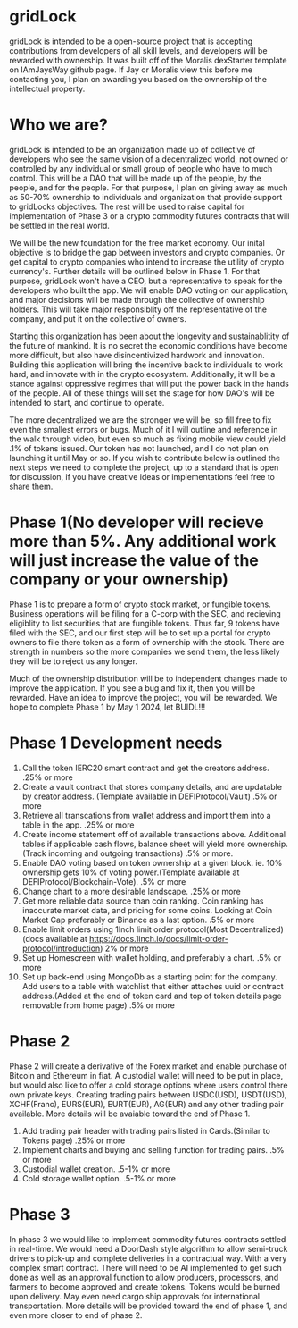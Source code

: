 # gridLock

gridLock is intended to be a open-source project that is accepting contributions from developers of all skill levels, and developers will be rewarded with ownership. It was built off of the Moralis dexStarter template on IAmJaysWay github page. If Jay or Moralis view this before me contacting you, I plan on awarding you based on the ownership of the intellectual property. 

# Who we are?

gridLock is intended to be an organization made up of collective of developers who see the same vision of a decentralized world, not owned or controlled by any individual or small group of people who have to much control. This will be a DAO that will be made up of the people, by the people, and for the people. For that purpose, I plan on giving away as much as 50-70% ownership to individuals and organization that provide support to gridLocks objectives. The rest will be used to raise capital for implementation of Phase 3 or a crypto commodity futures contracts that will be settled in the real world.

We will be the new foundation for the free market economy. Our inital objective is to bridge the gap between investors and crypto companies. Or get capital to crypto companies who intend to increase the utility of crypto currency's. Further details will be outlined below in Phase 1. For that purpose, gridLock won't have a CEO, but a representative to speak for the developers who built the app. We will enable DAO voting on our application, and major decisions will be made through the collective of ownership holders. This will take major responsiblity off the representative of the company, and put it on the collective of owners. 

Starting this organization has been about the longevity and sustainablitity of the future of mankind. It is no secret the economic conditions have become more difficult, but also have disincentivized hardwork and innovation. Building this application will bring the incentive back to individuals to work hard, and innovate with in the crypto ecosystem. Additionally, it will be a stance against oppressive regimes that will put the power back in the hands of the people. All of these things will set the stage for how DAO's will be intended to start, and continue to operate. 

The more decentralized we are the stronger we will be, so fill free to fix even the smallest errors or bugs. Much of it I will outline and reference in the walk through video, but even so much as fixing mobile view could yield .1% of tokens issued. Our token has not launched, and I do not plan on launching it until May or so. If you wish to contribute below is outlined the next steps we need to complete the project, up to a standard that is open for discussion, if you have creative ideas or implementations feel free to share them.

# Phase 1(No developer will recieve more than 5%. Any additional work will just increase the value of the company or your ownership)

Phase 1 is to prepare a form of crypto stock market, or fungible tokens. Business operations will be filing for a C-corp with the SEC, and recieving eligiblity to list securities that are fungible tokens. Thus far, 9 tokens have filed with the SEC, and our first step will be to set up a portal for crypto owners to file there token as a form of ownership with the stock. There are strength in numbers so the more companies we send them, the less likely they will be to reject us any longer. 

Much of the ownership distribution will be to independent changes made to improve the application. If you see a bug and fix it, then you will be rewarded. Have an idea to improve the project, you will be rewarded. We hope to complete Phase 1 by May 1 2024, let BUIDL!!!


# Phase 1 Development needs

1. Call the token IERC20 smart contract and get the creators address. 
    .25% or more
2. Create a vault contract that stores company details, and are updatable by creator address. (Template available in DEFIProtocol/Vault)
    .5% or more
3. Retrieve all transcations from wallet address and import them into a table in the app. 
    .25% or more
4. Create income statement off of available transactions above. Additional tables if applicable cash flows, balance sheet will yield more ownership. (Track incoming and outgoing transactions) 
    .5% or more.
5. Enable DAO voting based on token ownership at a given block. ie. 10% ownership gets 10% of voting power.(Template available at DEFIProtocol/Blockchain-Vote).
    .5% or more
6. Change chart to a more desirable landscape.
    .25% or more
7. Get more reliable data source than coin ranking. Coin ranking has inaccurate market data, and pricing for some coins. Looking at Coin Market Cap preferably or Binance as a last option.
    .5% or more
8. Enable limit orders using 1Inch limit order protocol(Most Decentralized)(docs available at https://docs.1inch.io/docs/limit-order-protocol/introduction)
    2% or more
9. Set up Homescreen with wallet holding, and preferably a chart.
    .5% or more
10. Set up back-end using MongoDb as a starting point for the company. Add users to a table with watchlist that either attaches uuid or contract address.(Added at the end of token card and top of token details page removable from home page)
    .5% or more

# Phase 2

Phase 2 will create a derivative of the Forex market and enable purchase of Bitcoin and Ethereum in fiat. A custodial wallet will need to be put in place, but would also like to offer a cold storage options where users control there own private keys.  Creating trading pairs between USDC(USD), USDT(USD), XCHF(Franc), EURS(EUR), EURT(EUR), AG(EUR) and any other trading pair available. More details will be avaiable toward the end of Phase 1.

1. Add trading pair header with trading pairs listed in Cards.(Similar to Tokens page)
    .25% or more
2. Implement charts and buying and selling function for trading pairs.
    .5% or more
3. Custodial wallet creation.
    .5-1% or more
4. Cold storage wallet option.
    .5-1% or more

# Phase 3

In phase 3 we would like to implement commodity futures contracts settled in real-time. We would need a DoorDash style algorithm to allow semi-truck drivers to pick-up and complete deliveries in a contractual way. With a very complex smart contract. There will need to be AI implemented to get such done as well as an approval function to allow producers, processors, and farmers to become approved and create tokens. Tokens would be burned upon delivery. May even need cargo ship approvals for international transportation. More details will be provided toward the end of phase 1, and even more closer to end of phase 2.

